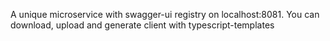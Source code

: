 A unique microservice with swagger-ui registry on localhost:8081. You can download, upload and generate client with typescript-templates 
